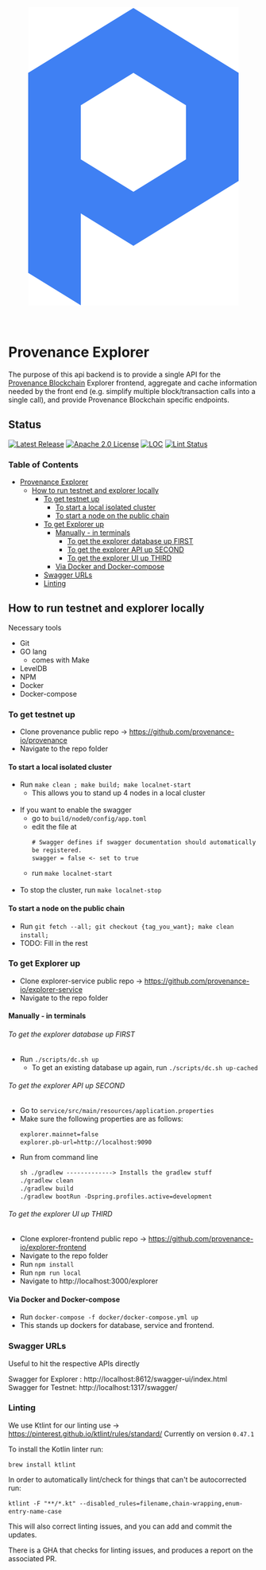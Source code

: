 
<div align="center">
<img src="./docs/logo.svg" alt="Provenance Explorer Service"/>
</div>
<br/><br/>

# Provenance Explorer
The purpose of this api backend is to provide a single API for the [Provenance Blockchain][Provenance] Explorer frontend, 
aggregate and cache information needed by the front end (e.g. simplify multiple block/transaction calls into a 
single call), and provide Provenance Blockchain specific endpoints.

## Status

[![Latest Release][release-badge]][release-latest]
[![Apache 2.0 License][license-badge]][license-url]
[![LOC][loc-badge]][loc-report]
[![Lint Status][lint-badge]][lint-report]

[license-badge]: https://img.shields.io/github/license/provenance-io/explorer-service.svg
[license-url]: https://github.com/provenance-io/explorer-service/blob/main/LICENSE
[release-badge]: https://img.shields.io/github/tag/provenance-io/explorer-service.svg
[release-latest]: https://github.com/provenance-io/explorer-service/releases/latest
[loc-badge]: https://tokei.rs/b1/github/provenance-io/explorer-service
[loc-report]: https://github.com/provenance-io/explorer-service
[lint-badge]: https://github.com/provenance-io/explorer-service/workflows/ktlint/badge.svg
[lint-report]: https://github.com/provenance-io/explorer-service/actions/workflows/ktlint.yml
[provenance]: https://provenance.io/#overview

### Table of Contents
- [Provenance Explorer](#provenance-explorer)
    * [How to run testnet and explorer locally](#how-to-run-testnet-and-explorer-locally)
        + [To get testnet up](#to-get-testnet-up)
            - [To start a local isolated cluster](#to-start-a-local-isolated-cluster)
            - [To start a node on the public chain](#to-start-a-node-on-the-public-chain)
        + [To get Explorer up](#to-get-explorer-up)
            - [Manually - in terminals](#manually---in-terminals)
                + [To get the explorer database up FIRST](#to-get-the-explorer-database-up-first)
                + [To get the explorer API up SECOND](#to-get-the-explorer-api-up-second)
                + [To get the explorer UI up THIRD](#to-get-the-explorer-ui-up-third)
            - [Via Docker and Docker-compose](#via-docker-and-docker-compose)
        + [Swagger URLs](#swagger-urls)
        + [Linting](#linting)

## How to run testnet and explorer locally

Necessary tools
- Git
- GO lang
    - comes with Make
- LevelDB
- NPM
- Docker
- Docker-compose


### To get testnet up
- Clone provenance public repo -> https://github.com/provenance-io/provenance
- Navigate to the repo folder

#### To start a local isolated cluster
- Run `make clean ; make build; make localnet-start`
	- This allows you to stand up 4 nodes in a local cluster
</br></br>
- If you want to enable the swagger
    - go to `build/node0/config/app.toml`
    - edit the file at 
        ```
        # Swagger defines if swagger documentation should automatically be registered.
        swagger = false <- set to true
        ```
	- run `make localnet-start`
</br></br>
- To stop the cluster, run `make localnet-stop`

#### To start a node on the public chain
- Run `git fetch --all; git checkout {tag_you_want}; make clean install;`
- TODO: Fill in the rest

### To get Explorer up
- Clone explorer-service public repo -> https://github.com/provenance-io/explorer-service
- Navigate to the repo folder

#### Manually - in terminals

###### To get the explorer database up FIRST
- Run `./scripts/dc.sh up`
    - To get an existing database up again, run `./scripts/dc.sh up-cached`

###### To get the explorer API up SECOND
- Go to `service/src/main/resources/application.properties`
- Make sure the following properties are as follows:
    ```
    explorer.mainnet=false
    explorer.pb-url=http://localhost:9090
    ```
- Run from command line
    ```
    sh ./gradlew -------------> Installs the gradlew stuff
    ./gradlew clean
    ./gradlew build
    ./gradlew bootRun -Dspring.profiles.active=development
    ```

###### To get the explorer UI up THIRD
- Clone explorer-frontend public repo -> https://github.com/provenance-io/explorer-frontend
- Navigate to the repo folder
- Run `npm install`
- Run `npm run local`
- Navigate to http://localhost:3000/explorer

#### Via Docker and Docker-compose
- Run `docker-compose -f docker/docker-compose.yml up`
- This stands up dockers for database, service and frontend.

### Swagger URLs
Useful to hit the respective APIs directly

Swagger for Explorer : http://localhost:8612/swagger-ui/index.html <br/>
Swagger for Testnet: http://localhost:1317/swagger/

### Linting
We use Ktlint for our linting use -> https://pinterest.github.io/ktlint/rules/standard/
Currently on version `0.47.1`

To install the Kotlin linter run:
```
brew install ktlint
```

In order to automatically lint/check for things that can't be autocorrected run:
```
ktlint -F "**/*.kt" --disabled_rules=filename,chain-wrapping,enum-entry-name-case
```
This will also correct linting issues, and you can add and commit the updates.

There is a GHA that checks for linting issues, and produces a report on the associated PR.
